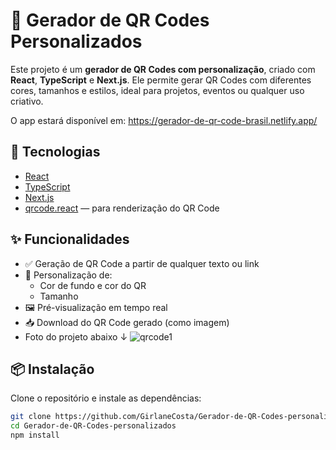 # 🎨 Gerador de QR Codes Personalizados

Este projeto é um **gerador de QR Codes com personalização**, criado com **React**, **TypeScript** e **Next.js**. Ele permite gerar QR Codes com diferentes cores, tamanhos e estilos, ideal para projetos, eventos ou qualquer uso criativo.

O app estará disponível em: https://gerador-de-qr-code-brasil.netlify.app/

## 🚀 Tecnologias

- [React](https://reactjs.org/)
- [TypeScript](https://www.typescriptlang.org/)
- [Next.js](https://nextjs.org/)
- [qrcode.react](https://github.com/zpao/qrcode.react) — para renderização do QR Code

## ✨ Funcionalidades

- ✅ Geração de QR Code a partir de qualquer texto ou link
- 🎨 Personalização de:
  - Cor de fundo e cor do QR
  - Tamanho
- 🖼️ Pré-visualização em tempo real
- 📥 Download do QR Code gerado (como imagem)
- Foto do projeto abaixo ↓
  ![qrcode1](https://github.com/user-attachments/assets/69bebc83-6e04-45c5-8f97-71e7664cdc10)


## 📦 Instalação

Clone o repositório e instale as dependências:

```bash
git clone https://github.com/GirlaneCosta/Gerador-de-QR-Codes-personalizados.git
cd Gerador-de-QR-Codes-personalizados
npm install
